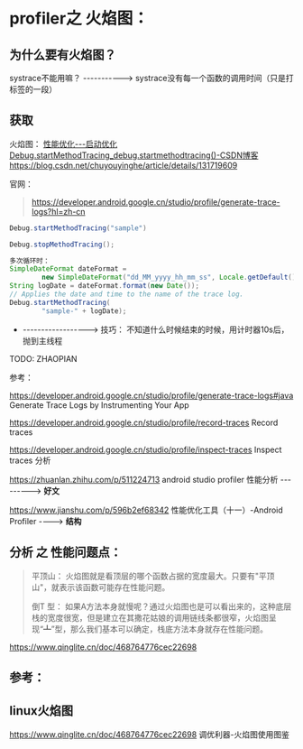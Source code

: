 

# profiler之 火焰图：

## 为什么要有火焰图？

systrace不能用嘛？ ----------->  systrace没有每一个函数的调用时间（只是打标签的一段）



## 获取

火焰图：    [性能优化---启动优化 Debug.startMethodTracing_debug.startmethodtracing()-CSDN博客](https://blog.csdn.net/chuyouyinghe/article/details/131719609)    https://blog.csdn.net/chuyouyinghe/article/details/131719609

官网：

> https://developer.android.google.cn/studio/profile/generate-trace-logs?hl=zh-cn

```java
Debug.startMethodTracing("sample")

Debug.stopMethodTracing();

多次循环时：
SimpleDateFormat dateFormat =
        new SimpleDateFormat("dd_MM_yyyy_hh_mm_ss", Locale.getDefault());
String logDate = dateFormat.format(new Date());
// Applies the date and time to the name of the trace log.
Debug.startMethodTracing(
        "sample-" + logDate);
```

- ------------------> 技巧： 不知道什么时候结束的时候，用计时器10s后，抛到主线程

TODO: ZHAOPIAN



参考： 

 https://developer.android.google.cn/studio/profile/generate-trace-logs#java           Generate Trace Logs by Instrumenting Your App

https://developer.android.google.cn/studio/profile/record-traces   Record traces

https://developer.android.google.cn/studio/profile/inspect-traces             Inspect traces  分析

https://zhuanlan.zhihu.com/p/511224713    android studio profiler 性能分析   --------->  **好文**

https://www.jianshu.com/p/596b2ef68342       性能优化工具（十一）-Android Profiler    ---->  **结构**

## 分析 之 性能问题点：

> 平顶山：  火焰图就是看顶层的哪个函数占据的宽度最大。只要有"平顶山"，就表示该函数可能存在性能问题。
>
> 倒T 型： 如果A方法本身就慢呢？通过火焰图也是可以看出来的，这种底层栈的宽度很宽，但是建立在其撒花姑娘的调用链线条都很窄，火焰图呈现“┻”型，那么我们基本可以确定，栈底方法本身就存在性能问题。

https://www.qinglite.cn/doc/468764776cec22698









## 参考：





## linux火焰图 



https://www.qinglite.cn/doc/468764776cec22698     调优利器-火焰图使用图鉴

